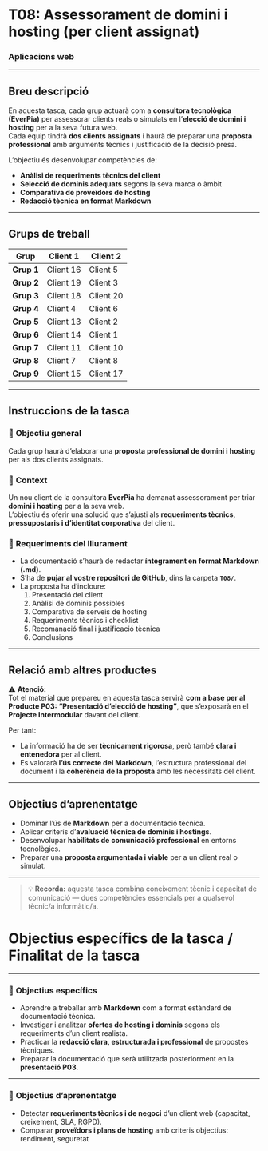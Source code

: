 # T08: Assessorament de domini i hosting (per client assignat)  
### Aplicacions web  

---

## **Breu descripció**

En aquesta tasca, cada grup actuarà com a **consultora tecnològica (EverPia)** per assessorar clients reals o simulats en l’**elecció de domini i hosting** per a la seva futura web.  
Cada equip tindrà **dos clients assignats** i haurà de preparar una **proposta professional** amb arguments tècnics i justificació de la decisió presa.

L’objectiu és desenvolupar competències de:
- **Anàlisi de requeriments tècnics del client**  
- **Selecció de dominis adequats** segons la seva marca o àmbit  
- **Comparativa de proveïdors de hosting**  
- **Redacció tècnica en format Markdown**  

---

## **Grups de treball**

| **Grup** | **Client 1** | **Client 2** |
|-----------|---------------|---------------|
| **Grup 1** | Client 16 | Client 5 |
| **Grup 2** | Client 19 | Client 3 |
| **Grup 3** | Client 18 | Client 20 |
| **Grup 4** | Client 4 | Client 6 |
| **Grup 5** | Client 13 | Client 2 |
| **Grup 6** | Client 14 | Client 1 |
| **Grup 7** | Client 11 | Client 10 |
| **Grup 8** | Client 7 | Client 8 |
| **Grup 9** | Client 15 | Client 17 |

---

## **Instruccions de la tasca**

### 🧩 **Objectiu general**
Cada grup haurà d’elaborar una **proposta professional de domini i hosting** per als dos clients assignats.

### 🧠 **Context**
Un nou client de la consultora **EverPia** ha demanat assessorament per triar **domini i hosting** per a la seva web.  
L’objectiu és oferir una solució que s’ajusti als **requeriments tècnics, pressupostaris i d’identitat corporativa** del client.

### 🧾 **Requeriments del lliurament**
- La documentació s’haurà de redactar **íntegrament en format Markdown (.md)**.  
- S’ha de **pujar al vostre repositori de GitHub**, dins la carpeta **`T08/`**.  
- La proposta ha d’incloure:
  1. Presentació del client  
  2. Anàlisi de dominis possibles  
  3. Comparativa de serveis de hosting  
  4. Requeriments tècnics i checklist  
  5. Recomanació final i justificació tècnica  
  6. Conclusions  

---

## **Relació amb altres productes**

⚠️ **Atenció:**  
Tot el material que prepareu en aquesta tasca servirà **com a base per al Producte P03: “Presentació d’elecció de hosting”**, que s’exposarà en el **Projecte Intermodular** davant del client.

Per tant:
- La informació ha de ser **tècnicament rigorosa**, però també **clara i entenedora** per al client.  
- Es valorarà **l’ús correcte del Markdown**, l’estructura professional del document i la **coherència de la proposta** amb les necessitats del client.  

---

## **Objectius d’aprenentatge**

- Dominar l’ús de **Markdown** per a documentació tècnica.  
- Aplicar criteris d’**avaluació tècnica de dominis i hostings**.  
- Desenvolupar **habilitats de comunicació professional** en entorns tecnològics.  
- Preparar una **proposta argumentada i viable** per a un client real o simulat.

---

> 💡 **Recorda:** aquesta tasca combina coneixement tècnic i capacitat de comunicació — dues competències essencials per a qualsevol tècnic/a informàtic/a.

# **Objectius específics de la tasca / Finalitat de la tasca**

---

### 🎯 **Objectius específics**

- Aprendre a treballar amb **Markdown** com a format estàndard de documentació tècnica.  
- Investigar i analitzar **ofertes de hosting i dominis** segons els requeriments d’un client realista.  
- Practicar la **redacció clara, estructurada i professional** de propostes tècniques.  
- Preparar la documentació que serà utilitzada posteriorment en la **presentació P03**.  

---

### 🧠 **Objectius d’aprenentatge**

- Detectar **requeriments tècnics i de negoci** d’un client web (capacitat, creixement, SLA, RGPD).  
- Comparar **proveïdors i plans de hosting** amb criteris objectius: rendiment, seguretat
